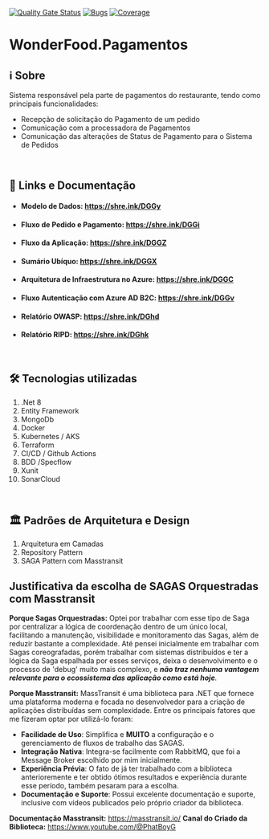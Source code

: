 [![Quality Gate Status](https://sonarcloud.io/api/project_badges/measure?project=FelipeFabricio_WonderFood.Pagamentos&metric=alert_status)](https://sonarcloud.io/summary/new_code?id=FelipeFabricio_WonderFood.Pagamentos)
[![Bugs](https://sonarcloud.io/api/project_badges/measure?project=FelipeFabricio_WonderFood.Pagamentos&metric=bugs)](https://sonarcloud.io/summary/new_code?id=FelipeFabricio_WonderFood.Pagamentos)
[![Coverage](https://sonarcloud.io/api/project_badges/measure?project=FelipeFabricio_WonderFood.Pagamentos&metric=coverage)](https://sonarcloud.io/summary/new_code?id=FelipeFabricio_WonderFood.Pagamentos)

# WonderFood.Pagamentos

## :information_source: Sobre
Sistema responsável pela parte de pagamentos do restaurante, tendo como principais funcionalidades:
 - Recepção de solicitação do Pagamento de um pedido
- Comunicação com a processadora de Pagamentos
- Comunicação das alterações de Status de Pagamento para o Sistema de Pedidos
<br>

## :scroll: Links e Documentação
- #### Modelo de Dados: https://shre.ink/DGGy
- #### Fluxo de Pedido e Pagamento: https://shre.ink/DGGi
- #### Fluxo da Aplicação: https://shre.ink/DGGZ
- #### Sumário Ubíquo: https://shre.ink/DGGX
- #### Arquitetura de Infraestrutura no Azure: https://shre.ink/DGGC
- #### Fluxo Autenticação com Azure AD B2C: https://shre.ink/DGGv
- #### Relatório OWASP: https://shre.ink/DGhd
- #### Relatório RIPD: https://shre.ink/DGhk
<br>

## :hammer_and_wrench:  Tecnologias utilizadas

1. .Net 8
2. Entity Framework
3. MongoDb
4. Docker
5. Kubernetes / AKS
6. Terraform
7. CI/CD / Github Actions
8. BDD /Specflow
9. Xunit
10. SonarCloud
<br>

## :classical_building:  Padrões de Arquitetura e Design

1. Arquitetura em Camadas
4. Repository Pattern
5. SAGA Pattern com Masstransit

## Justificativa da escolha de SAGAS Orquestradas com Masstransit


**Porque Sagas Orquestradas:** Optei por trabalhar com esse tipo de Saga por centralizar a lógica de coordenação dentro de um único local, facilitando a manutenção, visibilidade e monitoramento das Sagas, além de reduzir bastante a complexidade.
Até pensei inicialmente em trabalhar com Sagas coreografadas, porém trabalhar com sistemas distribuídos e ter a lógica da Saga espalhada por esses serviços, deixa o desenvolvimento e o processo de 'debug' muito mais complexo, e ***não traz nenhuma vantagem relevante para o ecossistema das aplicação como está hoje**.*
<br>


**Porque Masstransit:** MassTransit é uma biblioteca para .NET que fornece uma plataforma moderna e focada no desenvolvedor para a criação de aplicações distribuídas sem complexidade. Entre os principais fatores que me fizeram optar por utilizá-lo foram:

-   **Facilidade de Uso**: Simplifica e **MUITO** a configuração e o gerenciamento de fluxos de trabalho das SAGAS.
-   **Integração Nativa**:  Integra-se facilmente com RabbitMQ, que foi a Message Broker escolhido por mim inicialmente.
-   **Experiência Prévia**: O fato de já ter trabalhado com a biblioteca anterioremente e ter obtido ótimos resultados e experiência durante esse período, também pesaram para a escolha.
-   **Documentação e Suporte**: Possui excelente documentação e suporte, inclusive com vídeos publicados pelo próprio criador da biblioteca.

**Documentação Masstransit:** https://masstransit.io/
**Canal do Criado da Biblioteca:** https://www.youtube.com/@PhatBoyG


<br>
